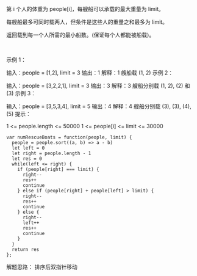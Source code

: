 第 i 个人的体重为 people[i]，每艘船可以承载的最大重量为 limit。

每艘船最多可同时载两人，但条件是这些人的重量之和最多为 limit。

返回载到每一个人所需的最小船数。(保证每个人都能被船载)。

 

示例 1：

输入：people = [1,2], limit = 3
输出：1
解释：1 艘船载 (1, 2)
示例 2：

输入：people = [3,2,2,1], limit = 3
输出：3
解释：3 艘船分别载 (1, 2), (2) 和 (3)
示例 3：

输入：people = [3,5,3,4], limit = 5
输出：4
解释：4 艘船分别载 (3), (3), (4), (5)
提示：

1 <= people.length <= 50000
1 <= people[i] <= limit <= 30000

```
var numRescueBoats = function(people, limit) {
  people = people.sort((a, b) => a - b)
  let left = 0
  let right = people.length - 1
  let res = 0
  while(left <= right) {
    if (people[right] === limit) {
      right--
      res++
      continue
    } else if (people[right] + people[left] > limit) {
      right--
      res++
      continue
    } else {
      right--
      left++
      res++
      continue
    }
  }
  return res
};
```

解题思路： 排序后双指针移动